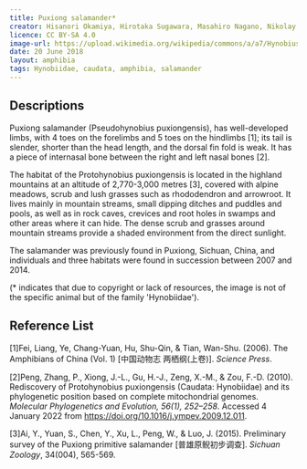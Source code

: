 ```yaml
---
title: Puxiong salamander*
creator: Hisanori Okamiya, Hirotaka Sugawara, Masahiro Nagano, Nikolay A. Poyarkov
licence: CC BY-SA 4.0
image-url: https://upload.wikimedia.org/wikipedia/commons/a/a7/Hynobius_fossigenus.png
date: 20 June 2018
layout: amphibia
tags: Hynobiidae, caudata, amphibia, salamander
---
```

## Descriptions

Puxiong salamander (Pseudohynobius puxiongensis), has well-developed limbs, with 4 toes on the forelimbs and 5 toes on the hindlimbs [1]; its tail is slender, shorter than the head length, and the dorsal fin fold is weak. It has a piece of internasal bone between the right and left nasal bones [2]. 

The habitat of the Protohynobius puxiongensis is located in the highland mountains at an altitude of 2,770-3,000 metres [3], covered with alpine meadows, scrub and lush grasses such as rhododendron and arrowroot. It lives mainly in mountain streams, small dipping ditches and puddles and pools, as well as in rock caves, crevices and root holes in swamps and other areas where it can hide. The dense scrub and grasses around mountain streams provide a shaded environment from the direct sunlight. 

The salamander was previously found in Puxiong, Sichuan, China, and individuals and three habitats were found in succession between 2007 and 2014.

(* indicates that due to copyright or lack of resources, the image is not of the specific animal but of the family 'Hynobiidae').


## Reference List
[1]Fei, Liang, Ye, Chang-Yuan, Hu, Shu-Qin, & Tian, Wan-Shu. (2006). The Amphibians of China (Vol. 1) [中国动物志 两栖纲(上卷)]. _Science Press_.

[2]Peng, Zhang, P., Xiong, J.-L., Gu, H.-J., Zeng, X.-M., & Zou, F.-D. (2010). Rediscovery of Protohynobius puxiongensis (Caudata: Hynobiidae) and its phylogenetic position based on complete mitochondrial genomes. _Molecular Phylogenetics and Evolution, 56(1), 252–258_. Accessed 4 January 2022 from https://doi.org/10.1016/j.ympev.2009.12.011.

[3]Ai, Y., Yuan, S., Chen, Y., Xu, L., Peng, W., & Luo, J. (2015). Preliminary survey of the Puxiong primitive salamander [普雄原鲵初步调查]. _Sichuan Zoology_, 34(004), 565-569.


